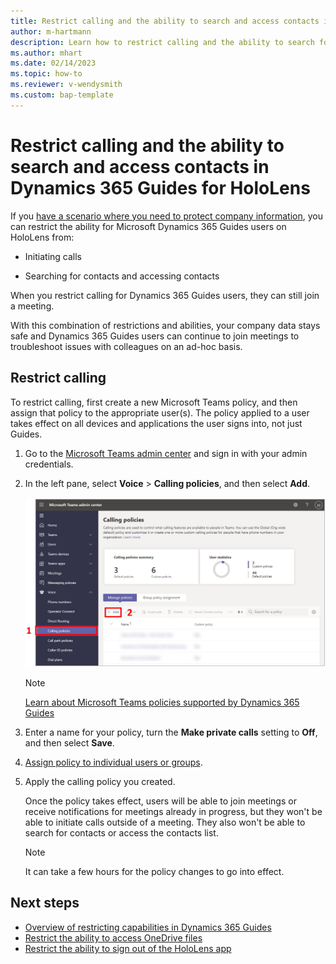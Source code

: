 ```yaml
---
title: Restrict calling and the ability to search and access contacts in Dynamics 365 Guides for HoloLens
author: m-hartmann
description: Learn how to restrict calling and the ability to search for contacts and access contacts in Microsoft Dynamics 365 Guides.
ms.author: mhart
ms.date: 02/14/2023
ms.topic: how-to
ms.reviewer: v-wendysmith
ms.custom: bap-template
---
```


# Restrict calling and the ability to search and access contacts in Dynamics 365 Guides for HoloLens

If you [have a scenario where you need to protect company information](restricted-mode-overview.md), you can restrict the ability for Microsoft Dynamics 365 Guides users on HoloLens from:

- Initiating calls

- Searching for contacts and accessing contacts

When you restrict calling for Dynamics 365 Guides users, they can still join a meeting.

With this combination of restrictions and abilities, your company data stays safe and Dynamics 365 Guides users can continue to join meetings to troubleshoot issues with colleagues on an ad-hoc basis.

## Restrict calling

To restrict calling, first create a new Microsoft Teams policy, and then assign that policy to the appropriate user(s). The policy applied to a user takes effect on all devices and applications the user signs into, not just Guides.

1. Go to the [Microsoft Teams admin center](https://admin.teams.microsoft.com) and sign in with your admin credentials.

1. In the left pane, select **Voice** > **Calling policies**, and then select **Add**.

    ![Screenshot of Microsoft Teams admin center with Calling policies command and Add button highlighted.](media/restricted-mode-calling-add-policy.jpg "Screenshot of Microsoft Teams admin center with Calling policies command and Add button highlighted")

    > [!NOTE]
    > [Learn about Microsoft Teams policies supported by Dynamics 365 Guides](/dynamics365/mixed-reality/remote-assist/teams-policies)

1. Enter a name for your policy, turn the **Make private calls** setting to **Off**, and then select **Save**.

1. [Assign policy to individual users or groups](/microsoftteams/assign-policies-users-and-groups).

1. Apply the calling policy you created.

   Once the policy takes effect, users will be able to join meetings or receive notifications for meetings already in progress, but they won't be able to initiate calls outside of a meeting. They also won't be able to search for contacts or access the contacts list.

    > [!NOTE]
    > It can take a few hours for the policy changes to go into effect.

## Next steps

- [Overview of restricting capabilities in Dynamics 365 Guides](restricted-mode-overview.md)
- [Restrict the ability to access OneDrive files](restricted-mode-files.md)
- [Restrict the ability to sign out of the HoloLens app](restricted-mode-signout.md)
